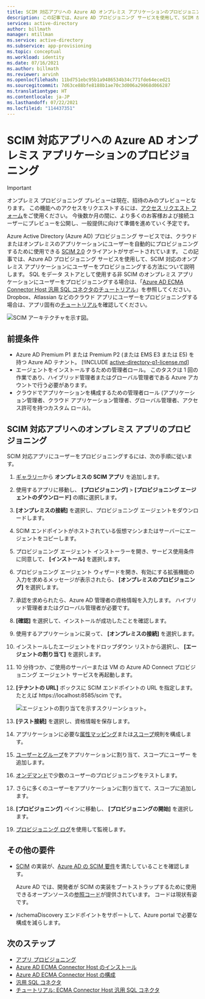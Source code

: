 ```yaml
---
title: SCIM 対応アプリへの Azure AD オンプレミス アプリケーションのプロビジョニング
description: この記事では、Azure AD プロビジョニング サービスを使用して、SCIM が有効になっているオンプレミス アプリにユーザーをプロビジョニングする方法について説明します。
services: active-directory
author: billmath
manager: mtillman
ms.service: active-directory
ms.subservice: app-provisioning
ms.topic: conceptual
ms.workload: identity
ms.date: 07/16/2021
ms.author: billmath
ms.reviewer: arvinh
ms.openlocfilehash: 11bd751ebc95b1a9486534b34c771fde64eced21
ms.sourcegitcommit: 7d63ce88bfe8188b1ae70c3d006a29068d066287
ms.translationtype: HT
ms.contentlocale: ja-JP
ms.lasthandoff: 07/22/2021
ms.locfileid: "114437351"
---
```

# <a name="azure-ad-on-premises-application-provisioning-to-scim-enabled-apps"></a>SCIM 対応アプリへの Azure AD オンプレミス アプリケーションのプロビジョニング

>[!IMPORTANT]
> オンプレミス プロビジョニング プレビューは現在、招待のみのプレビューとなります。 この機能へのアクセスをリクエストするには、[アクセス リクエスト フォーム](https://aka.ms/onpremprovisioningpublicpreviewaccess)をご使用ください。 今後数か月の間に、より多くのお客様および接続ユーザーにプレビューを公開し、一般提供に向けて準備を進めていく予定です。

Azure Active Directory (Azure AD) プロビジョニング サービスでは、クラウドまたはオンプレミスのアプリケーションにユーザーを自動的にプロビジョニングするために使用できる [SCIM 2.0](https://techcommunity.microsoft.com/t5/identity-standards-blog/provisioning-with-scim-getting-started/ba-p/880010) クライアントがサポートされています。 この記事では、Azure AD プロビジョニング サービスを使用して、SCIM 対応のオンプレミス アプリケーションにユーザーをプロビジョニングする方法について説明します。 SQL をデータ ストアとして使用する非 SCIM のオンプレミス アプリケーションにユーザーをプロビジョニングする場合は、「[Azure AD ECMA Connector Host 汎用 SQL コネクタのチュートリアル](tutorial-ecma-sql-connector.md)」を参照してください。 Dropbox、Atlassian などのクラウド アプリにユーザーをプロビジョニングする場合は、アプリ固有の[チュートリアル](../../active-directory/saas-apps/tutorial-list.md)を確認してください。

![SCIM アーキテクチャを示す図。](./media/on-premises-scim-provisioning/scim-4.png)

## <a name="prerequisites"></a>前提条件
- Azure AD Premium P1 または Premium P2 (または EMS E3 または E5) を持つ Azure AD テナント。 [!INCLUDE [active-directory-p1-license.md](../../../includes/active-directory-p1-license.md)]
- エージェントをインストールするための管理者ロール。 このタスクは 1 回の作業であり、ハイブリッド管理者またはグローバル管理者である Azure アカウントで行う必要があります。 
- クラウドでアプリケーションを構成するための管理者ロール (アプリケーション管理者、クラウド アプリケーション管理者、グローバル管理者、アクセス許可を持つカスタム ロール)。

## <a name="on-premises-app-provisioning-to-scim-enabled-apps"></a>SCIM 対応アプリへのオンプレミス アプリのプロビジョニング
SCIM 対応アプリにユーザーをプロビジョニングするには、次の手順に従います。

 1. [ギャラリー](../../active-directory/manage-apps/add-application-portal.md)から **オンプレミスの SCIM アプリ** を追加します。
 1. 使用するアプリに移動し、 **[プロビジョニング]**  >  **[プロビジョニング エージェントのダウンロード]** の順に選択します。
 1. **[オンプレミスの接続]** を選択し、プロビジョニング エージェントをダウンロードします。
 1. SCIM エンドポイントがホストされている仮想マシンまたはサーバーにエージェントをコピーします。
 1. プロビジョニング エージェント インストーラーを開き、サービス使用条件に同意して、 **[インストール]** を選択します。
 1. プロビジョニング エージェント ウィザードを開き、有効にする拡張機能の入力を求めるメッセージが表示されたら、 **[オンプレミスのプロビジョニング]** を選択します。
 1. 承認を求められたら、Azure AD 管理者の資格情報を入力します。 ハイブリッド管理者またはグローバル管理者が必要です。
 1. **[確認]** を選択して、インストールが成功したことを確認します。
 1. 使用するアプリケーションに戻って、 **[オンプレミスの接続]** を選択します。
 1. インストールしたエージェントをドロップダウン リストから選択し、 **[エージェントの割り当て]** を選択します。
 1. 10 分待つか、ご使用のサーバーまたは VM の Azure AD Connect プロビジョニング エージェント サービスを再起動します。
 1. **[テナントの URL]** ボックスに SCIM エンドポイントの URL を指定します。 たとえば https://localhost:8585/scim です。
 
     ![エージェントの割り当てを示すスクリーンショット。](./media/on-premises-scim-provisioning/scim-2.png)
 1. **[テスト接続]** を選択し、資格情報を保存します。
 1. アプリケーションに必要な[属性マッピング](customize-application-attributes.md)または[スコープ](define-conditional-rules-for-provisioning-user-accounts.md)規則を構成します。
 1. [ユーザーとグループ](../../active-directory/manage-apps/add-application-portal-assign-users.md)をアプリケーションに割り当て、スコープにユーザー を追加します。
 1. [オンデマンド](provision-on-demand.md)で少数のユーザーのプロビジョニングをテストします。
 1. さらに多くのユーザーをアプリケーションに割り当てて、スコープに追加します。
 1. **[プロビジョニング]** ペインに移動し、 **[プロビジョニングの開始]** を選択します。
 1. [プロビジョニング ログ](../../active-directory/reports-monitoring/concept-provisioning-logs.md)を使用して監視します。

## <a name="additional-requirements"></a>その他の要件
* [SCIM](https://techcommunity.microsoft.com/t5/identity-standards-blog/provisioning-with-scim-getting-started/ba-p/880010) の実装が、[Azure AD の SCIM 要件](use-scim-to-provision-users-and-groups.md)を満たしていることを確認します。
  
  Azure AD では、開発者が SCIM の実装をブートストラップするために使用できるオープンソースの[参照コード](https://github.com/AzureAD/SCIMReferenceCode/wiki)が提供されています。 コードは現状有姿です。
* /schemaDiscovery エンドポイントをサポートして、Azure portal で必要な構成を減らします。 

## <a name="next-steps"></a>次のステップ

- [アプリ プロビジョニング](user-provisioning.md)
- [Azure AD ECMA Connector Host のインストール](on-premises-ecma-install.md)
- [Azure AD ECMA Connector Host の構成](on-premises-ecma-configure.md)
- [汎用 SQL コネクタ](on-premises-sql-connector-configure.md)
- [チュートリアル: ECMA Connector Host 汎用 SQL コネクタ](tutorial-ecma-sql-connector.md)
